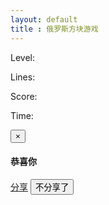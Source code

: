 ```yaml
---
layout: default
title : 俄罗斯方块游戏
---
```


<link rel="stylesheet" href="./tetris.css" type="text/css" />
<div id="tetris">
    <div id="info">
        <div id="next_shape"></div>
        <p id="level">
            Level: <span></span>
        </p>
        <p id="lines">
            Lines: <span></span>
        </p>
        <p id="score">
            Score: <span></span>
        </p>
        <p id="time">
            Time: <span></span>
        </p>
    </div>
    <div id="canvas"></div>
</div>
<div class="right-ad" style="position: fixed;right: 10px;top: 200px;">
<!-- 300 x 600 -->
<ins class="adsbygoogle"
     style="display:inline-block;width:300px;height:600px"
     data-ad-client="ca-pub-2326969899478823"
     data-ad-slot="1758482399"></ins>
<script>
(adsbygoogle = window.adsbygoogle || []).push({});
</script>
</div>
<div class="left-ad"  style="position: fixed;left: 10px;top: 200px;">
<!-- 300 x 600 -->
<ins class="adsbygoogle"
     style="display:inline-block;width:300px;height:600px"
     data-ad-client="ca-pub-2326969899478823"
     data-ad-slot="1758482399"></ins>
<script>
(adsbygoogle = window.adsbygoogle || []).push({});
</script>
</div>
<script src="./tetris.js"></script>

<div class="modal fade" id="myModal" tabindex="-1" role="dialog" aria-labelledby="myModalLabel" aria-hidden="true">
    <div class="modal-dialog">
    <div class="modal-content">
    <div class="modal-header">
    <button type="button" class="close" data-dismiss="modal" aria-hidden="true">×</button>
    <h4 class="modal-title">
    <strong>恭喜你</strong>
    </h4>
    </div>
    <div class="modal-body">
    <p></p>
    </div>
    <div class="modal-footer">
        <a href="" class="btn btn-success"  id="game-fenxiang" target="_blank">分享</a>
		<button type="button" class="btn btn-danger " data-dismiss="modal">不分享了</button>
		</div>
    </div>
    </div>
</div>

<script>
var nowScore;
var $message
function showMessage(score) {
    nowScore = score;
   
    $message.find(".modal-body>p").text("恭喜你，获得了" + score + "高分，微博分享给好友？");
    var shareUrl = "http://github.tiankonguse.com/project/tetris/";
    var title = "俄罗斯方块我轻松达到"+nowScore+"分，你能打败我吗？快来挑战我吧？";
    var url = "http://v.t.sina.com.cn/share/share.php?url="+encodeURI(shareUrl)+"&title="+encodeURI(title)+"&appkey=2924220432 &searchPic=false";
    $("#game-fenxiang").attr("href", url);
    $message.modal("show");
}

jQuery(document).ready(function(){
     $message = $("#myModal");
    $("#game-fenxiang1").click(function(){
        //#0-tsina-1-87453-397232819ff9a47a7b7e80a40613cfe1
        var shareUrl = "http://github.tiankonguse.com/project/tetris/";
        var title = "俄罗斯方块我轻松达到"+nowScore+"分，你能打败我吗？快来挑战我吧？";
       document.title = title;
       //appkey 4191660266
       //http://v.t.sina.com.cn/share/share.php
        var url = "http://v.t.sina.com.cn/share/share.php?url="+encodeURI(shareUrl)+"&title="+encodeURI(title)+"&appkey=2924220432 &searchPic=false";
        window.open(url, 'newwindow', 'height=100, width=400, top=0,left=0, toolbar=no, menubar=no, scrollbars=no, resizable=no,location=no, status=no');
    });
});
    
    
</script>